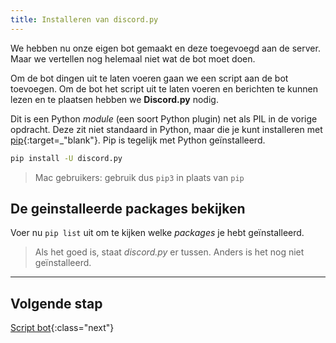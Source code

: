 ```yaml
---
title: Installeren van discord.py
---
```


We hebben nu onze eigen bot gemaakt en deze toegevoegd aan de server. Maar we vertellen nog helemaal niet wat de bot moet doen.

Om de bot dingen uit te laten voeren gaan we een script aan de bot toevoegen. Om de bot het script uit te laten voeren en berichten te kunnen lezen en te plaatsen hebben we **Discord.py** nodig.

Dit is een Python *module* (een soort Python plugin) net als PIL in de vorige opdracht. Deze zit niet standaard in Python, maar die je kunt installeren met [pip](https://realpython.com/what-is-pip/){:target=_"blank"}. Pip is tegelijk met Python geïnstalleerd. 

```bash
pip install -U discord.py
```

> Mac gebruikers: gebruik dus `pip3` in plaats van `pip`

## De geinstalleerde packages bekijken
Voer nu `pip list` uit om te kijken welke *packages* je hebt geïnstalleerd.

> Als het goed is, staat *discord.py* er tussen. Anders is het nog niet geïnstalleerd. 

---

## Volgende stap
[Script bot](../03-script-bot/){:class="next"}

